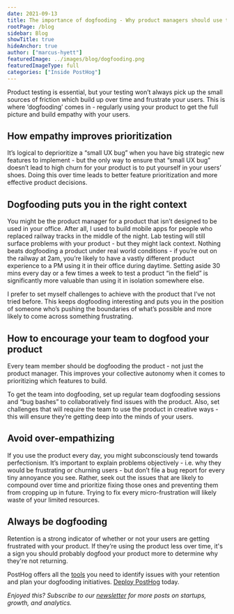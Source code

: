 ```yaml
---
date: 2021-09-13
title: The importance of dogfooding - Why product managers should use their product as much as their users
rootPage: /blog
sidebar: Blog
showTitle: true
hideAnchor: true
author: ["marcus-hyett"]
featuredImage: ../images/blog/dogfooding.png
featuredImageType: full
categories: ["Inside PostHog"]
---
```


Product testing is essential, but your testing won’t always pick up the small sources of friction which build up over time and frustrate your users. This is where ‘dogfooding’ comes in - regularly using your product to get the full picture and build empathy with your users.

## How empathy improves prioritization
It’s logical to deprioritize a “small UX bug” when you have big strategic new features to implement - but the only way to ensure that “small UX bug” doesn’t lead to high churn for your product is to put yourself in your users’ shoes. Doing this over time leads to better feature prioritization and more effective product decisions.

## Dogfooding puts you in the right context
You might be the product manager for a product that isn’t designed to be used in your office. After all, I used to build mobile apps for people who replaced railway tracks in the middle of the night. Lab testing will still surface problems with your product - but they might lack context. Nothing beats dogfooding a product under real world conditions - if you’re out on the railway at 2am, you’re likely to have a vastly different product experience to a PM using it in their office during daytime. Setting aside 30 mins every day or a few times a week to test a product “in the field” is significantly more valuable than using it in isolation somewhere else.

I prefer to set myself challenges to achieve with the product that I’ve not tried before. This keeps dogfooding interesting and puts you in the position of someone who’s pushing the boundaries of what’s possible and more likely to come across something frustrating.

## How to encourage your team to dogfood your product
Every team member should be dogfooding the product - not just the product manager. This improves your collective autonomy when it comes to prioritizing which features to build.

To get the team into dogfooding, set up regular team dogfooding sessions and “bug bashes” to collaboratively find issues with the product. Also, set challenges that will require the team to use the product in creative ways - this will ensure they’re getting deep into the minds of your users.

## Avoid over-empathizing
If you use the product every day, you might subconsciously tend towards perfectionism. It’s important to explain problems objectively - i.e. why they would be frustrating or churning users - but don’t file a bug report for every tiny annoyance you see. Rather, seek out the issues that are likely to compound over time and prioritize fixing those ones and preventing them from cropping up in future. Trying to fix every micro-frustration will likely waste of your limited resources.

## Always be dogfooding
Retention is a strong indicator of whether or not your users are getting frustrated with your product. If they’re using the product less over time, it's a sign you should probably dogfood your product more to determine why they're not returning.

PostHog offers all the [tools](https://posthog.com/product) you need to identify issues with your retention and plan your dogfooding initiatives. [Deploy PostHog](https://app.posthog.com/signup) today.

_Enjoyed this? Subscribe to our [newsletter](https://posthog.com/newsletter) for more posts on startups, growth, and analytics._
